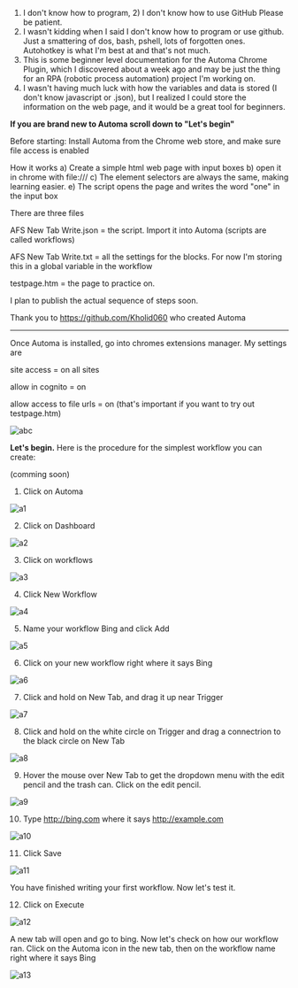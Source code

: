 1) I don't know how to program, 2) I don't know how to use GitHub      Please be patient.
2) I wasn't kidding when I said I don't know how to program or use github.  Just a smattering of dos, bash, pshell, lots of forgotten ones.  Autohotkey is what I'm best at and that's not much.
3) This is some beginner level documentation for the Automa Chrome Plugin, which I discovered about a week ago and may be just the thing for an RPA (robotic process automation) project I'm working on.
4) I wasn't having much luck with how the variables and data is stored (I don't know javascript or .json), but I realized I could store the information on the web page, and it would be a great tool for beginners.

<b> If you are brand new to Automa scroll down to "Let's begin"</b>

Before starting:  Install Automa from the Chrome web store, and make sure file access is enabled

How it works
a) Create a simple html web page with input boxes
b) open it in chrome with file:///
c) The element selectors are always the same, making learning easier.
e) The script opens the page and writes the word "one" in the input box

There are three files

AFS New Tab Write.json = the script.  Import it into Automa (scripts are called workflows)

AFS New Tab Write.txt = all the settings for the blocks.  For now I'm storing this in a global variable in the workflow

testpage.htm = the page to practice on.

I plan to publish the actual sequence of steps soon.

Thank you to https://github.com/Kholid060 who created Automa

------------------------------------------------------------------------------------------------
<!-- a normal html comment -->
<!-- filenames are case sensitive-->

Once Automa is installed, go into chromes extensions manager.  My settings are 

site access = on all sites

allow in cognito = on

allow access to file urls = on (that's important if you want to try out testpage.htm)
<!-- ![abc](https://github.com/MagEpub/Non-Public/blob/main/automa%20chrome%20settings.png?raw=true) -->
![abc](https://github.com/MagEpub/Non-Public/blob/main/automa%20chrome%20settings.png?raw=true)

<b>Let's begin.</b>  Here is the procedure for the simplest workflow you can create:

(comming soon)

1.  Click on Automa

![a1](https://github.com/MagEpub/Non-Public/blob/main/a1.png?raw=true)

2.  Click on Dashboard

![a2](https://github.com/MagEpub/Non-Public/blob/main/a2.png?raw=true)
<!--  ![a2](?raw=true)  -->

3.  Click on workflows

 ![a3](https://github.com/MagEpub/Non-Public/blob/main/a3.png?raw=true)
 
4.  Click New Workflow

 ![a4](https://github.com/MagEpub/Non-Public/blob/main/a4.png?raw=true)
 
5.  Name your workflow Bing and click Add

 ![a5](https://github.com/MagEpub/Non-Public/blob/main/a5.png?raw=true)
 
6.  Click on your new workflow right where it says Bing
   
![a6](https://github.com/MagEpub/Non-Public/blob/main/a6.png?raw=true)

7.  Click and hold on New Tab, and drag it up near Trigger

 ![a7](https://github.com/MagEpub/Non-Public/blob/main/a7.png?raw=true)
 
8.  Click and hold on the white circle on Trigger and drag a connectrion to the black circle on New Tab

 ![a8](https://github.com/MagEpub/Non-Public/blob/main/a8.png?raw=true)
 
9. Hover the mouse over New Tab to get the dropdown menu with the edit pencil and the trash can.  Click on the edit pencil.

 ![a9](https://github.com/MagEpub/Non-Public/blob/main/a9.png?raw=true)
 
10.  Type http://bing.com where it says http://example.com

 ![a10](https://github.com/MagEpub/Non-Public/blob/main/a10.png?raw=true)
 
11.  Click Save

 ![a11](https://github.com/MagEpub/Non-Public/blob/main/a11.png?raw=true)
 
You have finished writing your first workflow.  Now let's test it.

12.  Click on Execute

 ![a12](https://github.com/MagEpub/Non-Public/blob/main/a12.png?raw=true)
 
A new tab will open and go to bing.  Now let's check on how our workflow ran.  Click on the Automa icon in the new tab, then on the workflow name right where it says Bing

 ![a13](https://github.com/MagEpub/Non-Public/blob/main/a13.png?raw=true)
